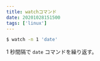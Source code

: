 ```yaml
---
title: watchコマンド
date: 20201028151500
tags: ['linux']
---
```


```bash
$ watch -n 1 'date'
```

1 秒間隔で `date` コマンドを繰り返す。
